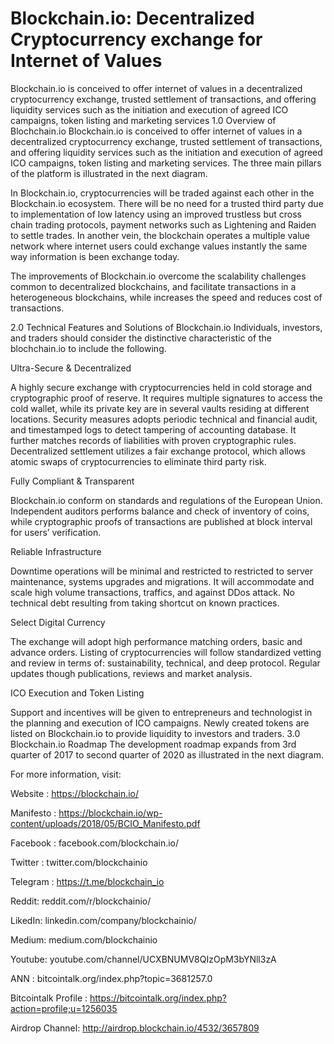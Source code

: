 # Blockchain.io: Decentralized Cryptocurrency exchange for Internet of Values 
Blockchain.io is conceived to offer internet of values in a decentralized cryptocurrency exchange, trusted settlement of transactions, and offering liquidity services such as the initiation and execution of agreed ICO campaigns, token listing and marketing services
1.0   Overview of Blochchain.io
Blockchain.io is conceived to offer internet of values in a decentralized cryptocurrency exchange, trusted settlement of transactions, and offering liquidity services such as the initiation and execution of agreed ICO campaigns, token listing and marketing services. The three main pillars of the platform is illustrated in the next diagram.


In Blockchain.io, cryptocurrencies will be traded against each other in the Blockchain.io ecosystem. There will be no need for a trusted third party due to implementation of low latency using an improved trustless but cross chain trading protocols, payment networks such as Lightening and Raiden to settle trades. In another vein, the blockchain operates a multiple value network where internet users could exchange values instantly the same way information is been exchange today.

The improvements of Blockchain.io overcome the scalability challenges common to decentralized blockchains, and facilitate transactions in a heterogeneous blockchains, while increases the speed and reduces cost of transactions.

2.0   Technical Features and Solutions of Blockchain.io
Individuals, investors, and traders should consider the distinctive characteristic of the blochchain.io to include the following.


Ultra-Secure & Decentralized

A highly secure exchange with cryptocurrencies held in cold storage and cryptographic proof of reserve.
 It requires multiple signatures to access the cold wallet, while its private key are in several vaults residing at different locations.
Security measures adopts periodic technical and financial audit, and timestamped logs to detect tampering of accounting database.
It further matches records of liabilities with proven cryptographic rules.
Decentralized settlement utilizes a fair exchange protocol, which allows atomic swaps of cryptocurrencies to eliminate third party risk.

Fully Compliant & Transparent

Blockchain.io conform on standards and regulations of the European Union.
 Independent auditors performs balance and check of inventory of coins, while cryptographic proofs of transactions are published at block interval for users’ verification.

Reliable Infrastructure

Downtime operations will be minimal and restricted to restricted to server maintenance, systems upgrades and migrations.
It will accommodate and scale high volume transactions, traffics, and against DDos attack.
No technical debt resulting from taking shortcut on known practices.

Select Digital Currency

The exchange will adopt high performance matching orders, basic and advance orders.
Listing of cryptocurrencies will follow standardized vetting and review in terms of: sustainability, technical, and deep protocol.
Regular updates though publications, reviews and market analysis.

ICO Execution and Token Listing

Support and incentives will be given to entrepreneurs and technologist in the planning and execution of ICO campaigns.
Newly created tokens are listed on Blockchain.io to provide liquidity to investors and traders.
3.0   Blockchain.io Roadmap
The development roadmap expands from 3rd quarter of 2017 to second quarter of 2020 as illustrated in the next diagram.


For more information, visit:

Website : https://blockchain.io/

Manifesto : https://blockchain.io/wp-content/uploads/2018/05/BCIO_Manifesto.pdf

Facebook : facebook.com/blockchain.io/

Twitter : twitter.com/blockchainio

Telegram : https://t.me/blockchain_io

Reddit: reddit.com/r/blockchainio/

LikedIn: linkedin.com/company/blockchainio/

Medium: medium.com/blockchainio

Youtube: youtube.com/channel/UCXBNUMV8QIzOpM3bYNll3zA

ANN : bitcointalk.org/index.php?topic=3681257.0

Bitcointalk Profile : https://bitcointalk.org/index.php?action=profile;u=1256035 

Airdrop Channel: http://airdrop.blockchain.io/4532/3657809
